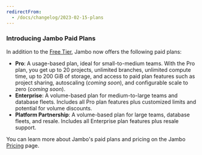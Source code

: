 ```yaml
---
redirectFrom:
  - /docs/changelog/2023-02-15-plans
---
```


### Introducing Jambo Paid Plans

In addition to the [Free Tier](/docs/introduction/free-tier), Jambo now offers the following paid plans:

- **Pro**: A usage-based plan, ideal for small-to-medium teams. With the Pro plan, you get up to 20 projects, unlimited branches, unlimited compute time, up to 200 GiB of storage, and access to paid plan features such as project sharing, autoscaling (_coming soon_), and configurable scale to zero (_coming soon_).
- **Enterprise**: A volume-based plan for medium-to-large teams and database fleets. Includes all Pro plan features plus customized limits and potential for volume discounts.
- **Platform Partnership**: A volume-based plan for large teams, database fleets, and resale. Includes all Enterprise plan features plus resale support.

You can learn more about Jambo's paid plans and pricing on the Jambo [Pricing](https://neon.tech/pricing) page.
